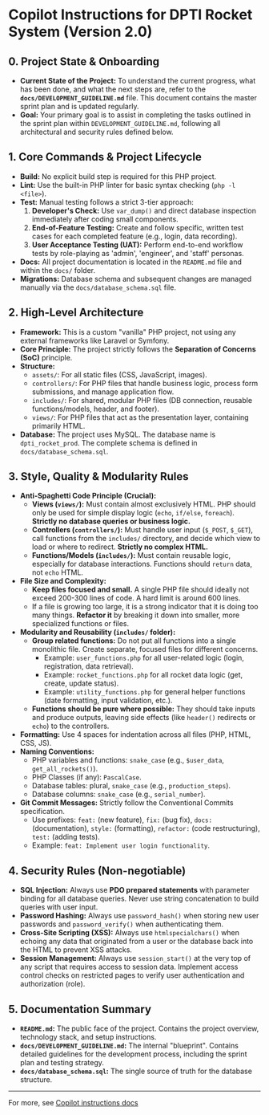 # Copilot Instructions for DPTI Rocket System (Version 2.0)

## 0. Project State & Onboarding
- **Current State of the Project:** To understand the current progress, what has been done, and what the next steps are, refer to the **`docs/DEVELOPMENT_GUIDELINE.md`** file. This document contains the master sprint plan and is updated regularly.
- **Goal:** Your primary goal is to assist in completing the tasks outlined in the sprint plan within `DEVELOPMENT_GUIDELINE.md`, following all architectural and security rules defined below.

## 1. Core Commands & Project Lifecycle
- **Build:** No explicit build step is required for this PHP project.
- **Lint:** Use the built-in PHP linter for basic syntax checking (`php -l <file>`).
- **Test:** Manual testing follows a strict 3-tier approach:
  1.  **Developer's Check:** Use `var_dump()` and direct database inspection immediately after coding small components.
  2.  **End-of-Feature Testing:** Create and follow specific, written test cases for each completed feature (e.g., login, data recording).
  3.  **User Acceptance Testing (UAT):** Perform end-to-end workflow tests by role-playing as 'admin', 'engineer', and 'staff' personas.
- **Docs:** All project documentation is located in the `README.md` file and within the `docs/` folder.
- **Migrations:** Database schema and subsequent changes are managed manually via the `docs/database_schema.sql` file.

## 2. High-Level Architecture
- **Framework:** This is a custom "vanilla" PHP project, not using any external frameworks like Laravel or Symfony.
- **Core Principle:** The project strictly follows the **Separation of Concerns (SoC)** principle.
- **Structure:**
  - `assets/`: For all static files (CSS, JavaScript, images).
  - `controllers/`: For PHP files that handle business logic, process form submissions, and manage application flow.
  - `includes/`: For shared, modular PHP files (DB connection, reusable functions/models, header, and footer).
  - `views/`: For PHP files that act as the presentation layer, containing primarily HTML.
- **Database:** The project uses MySQL. The database name is `dpti_rocket_prod`. The complete schema is defined in `docs/database_schema.sql`.

## 3. Style, Quality & Modularity Rules
- **Anti-Spaghetti Code Principle (Crucial):**
  - **Views (`views/`):** Must contain almost exclusively HTML. PHP should only be used for simple display logic (`echo`, `if/else`, `foreach`). **Strictly no database queries or business logic.**
  - **Controllers (`controllers/`):** Must handle user input (`$_POST`, `$_GET`), call functions from the `includes/` directory, and decide which view to load or where to redirect. **Strictly no complex HTML.**
  - **Functions/Models (`includes/`):** Must contain reusable logic, especially for database interactions. Functions should `return` data, not `echo` HTML.
- **File Size and Complexity:**
  - **Keep files focused and small.** A single PHP file should ideally not exceed 200-300 lines of code. A hard limit is around 600 lines.
  - If a file is growing too large, it is a strong indicator that it is doing too many things. **Refactor it** by breaking it down into smaller, more specialized functions or files.
- **Modularity and Reusability (`includes/` folder):**
  - **Group related functions:** Do not put all functions into a single monolithic file. Create separate, focused files for different concerns.
    - Example: `user_functions.php` for all user-related logic (login, registration, data retrieval).
    - Example: `rocket_functions.php` for all rocket data logic (get, create, update status).
    - Example: `utility_functions.php` for general helper functions (date formatting, input validation, etc.).
  - **Functions should be pure where possible:** They should take inputs and produce outputs, leaving side effects (like `header()` redirects or `echo`) to the controllers.
- **Formatting:** Use 4 spaces for indentation across all files (PHP, HTML, CSS, JS).
- **Naming Conventions:**
  - PHP variables and functions: `snake_case` (e.g., `$user_data`, `get_all_rockets()`).
  - PHP Classes (if any): `PascalCase`.
  - Database tables: plural, `snake_case` (e.g., `production_steps`).
  - Database columns: `snake_case` (e.g., `serial_number`).
- **Git Commit Messages:** Strictly follow the Conventional Commits specification.
  - Use prefixes: `feat:` (new feature), `fix:` (bug fix), `docs:` (documentation), `style:` (formatting), `refactor:` (code restructuring), `test:` (adding tests).
  - Example: `feat: Implement user login functionality`.
  

## 4. Security Rules (Non-negotiable)
- **SQL Injection:** Always use **PDO prepared statements** with parameter binding for all database queries. Never use string concatenation to build queries with user input.
- **Password Hashing:** Always use `password_hash()` when storing new user passwords and `password_verify()` when authenticating them.
- **Cross-Site Scripting (XSS):** Always use `htmlspecialchars()` when echoing any data that originated from a user or the database back into the HTML to prevent XSS attacks.
- **Session Management:** Always use `session_start()` at the very top of any script that requires access to session data. Implement access control checks on restricted pages to verify user authentication and authorization (role).

## 5. Documentation Summary
- **`README.md`:** The public face of the project. Contains the project overview, technology stack, and setup instructions.
- **`docs/DEVELOPMENT_GUIDELINE.md`:** The internal "blueprint". Contains detailed guidelines for the development process, including the sprint plan and testing strategy.
- **`docs/database_schema.sql`:** The single source of truth for the database structure.

---
For more, see [Copilot instructions docs](https://aka.ms/vscode-instructions-docs)

